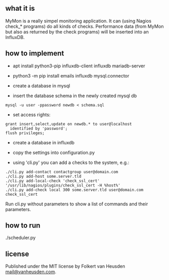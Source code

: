 what it is
----------

MyMon is a really simpel monitoring application.
It can (using Nagios check_* programs) do all kinds of checks.
Performance data (from MyMon but also as returned by the check
programs) will be inserted into an InfluxDB.


how to implement
----------------

* apt install python3-pip influxdb-client influxdb mariadb-server

* python3 -m pip install emails influxdb mysql.connector

* create a database in mysql

* insert the database schema in the newly created mysql db
```
mysql -u user -ppassword newdb < schema.sql
```

* set access rights:
```
grant insert,select,update on newdb.* to user@localhost
  identified by 'password';
flush privileges;
```

* create a database in influxdb

* copy the settings into configuration.py

* using 'cli.py' you can add a checks to the system, e.g.:
```
./cli.py add-contact contactgroup user@domain.com
./cli.py add-host some.server.tld
./cli.py add-local-check 'check_ssl_cert' '/usr/lib/nagios/plugins/check_ssl_cert -H %host%'
./cli.py add-check local 300 some.server.tld user@domain.com check_ssl_cert
```

  Run cli.py without parameters to show a list of commands and their parameters.


how to run
----------

./scheduler.py


license
-------

Published under the MIT license by
Folkert van Heusden <mail@vanheusden.com>.
